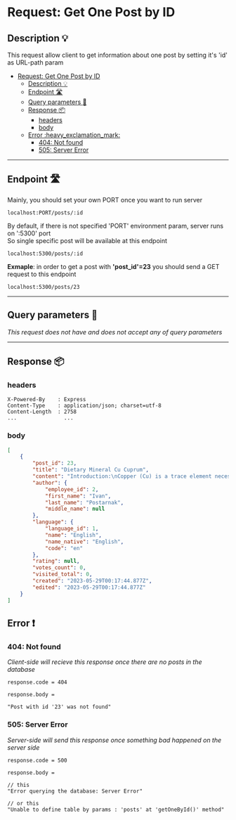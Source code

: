 # Request: Get One Post by ID

## Description :bulb:
This request allow client to get information about one post by setting it's 'id' as URL-path param  
- [Request: Get One Post by ID](#request-get-one-post-by-id)
  - [Description :bulb:](#description-bulb)
  - [Endpoint :motorway:](#endpoint-motorway)
  - [Query parameters :pencil:](#query-parameters-pencil)
  - [Response :package:](#response-package)
    - [headers](#headers)
    - [body](#body)
  - [Error :heavy\_exclamation\_mark:](#error-heavy_exclamation_mark)
    - [404: Not found](#404-not-found)
    - [505: Server Error](#505-server-error)
----

## Endpoint :motorway:
Mainly, you should set your own PORT once you want to run server
```
localhost:PORT/posts/:id
```
By default, if there is not specified 'PORT' environment param, server runs on ':5300' port    
So single specific post will be available at this endpoint
```
localhost:5300/posts/:id
```
**Exmaple**: in order to get a post with **'post_id'=23** you should send a GET request to this endpoint
```
localhost:5300/posts/23
```

----

## Query parameters :pencil:    
*This request does not have and does not accept any of query parameters*

----

## Response :package:
### headers
```
X-Powered-By    : Express
Content-Type    : application/json; charset=utf-8
Content-Length  : 2758
...               ...
```
### body
```json
[
    {
        "post_id": 23,
        "title": "Dietary Mineral Cu Cuprum",
        "content": "Introduction:\nCopper (Cu) is a trace element necessary for the normal functioning of the body. It is widely known and is important for various ... and antioxidant protection. With an excess or lack of copper, various diseases can occur. To maintain the balance of copper in the body, it is recommended to eat foods rich in this mineral.",
        "author": {
            "employee_id": 2,
            "first_name": "Ivan",
            "last_name": "Postarnak",
            "middle_name": null
        },
        "language": {
            "language_id": 1,
            "name": "English",
            "name_native": "English",
            "code": "en"
        },
        "rating": null,
        "votes_count": 0,
        "visited_total": 0,
        "created": "2023-05-29T00:17:44.877Z",
        "edited": "2023-05-29T00:17:44.877Z"
    }
]
```
## Error :heavy_exclamation_mark:
### 404: Not found
*Client-side will recieve this response once there are no posts in the database*
```
response.code = 404
```
```
response.body =

"Post with id '23' was not found"
```
### 505: Server Error
*Server-side will send this response once something bad happened on the server side*
```
response.code = 500
```
```
response.body =

// this
"Error querying the database: Server Error"

// or this
"Unable to define table by params : 'posts' at 'getOneById()' method"
```